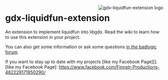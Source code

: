 <img src="liquidfun-extension-logo.png"
alt="gdx-liquidfun-extension logo" style="float:right;" />

gdx-liquidfun-extension
=======================

An extension to implement liquidfun into libgdx.
Read the wiki to learn how to use this extension in your project.

You can also get some information or ask some questions [in the badlogic forum][].

  [in the badlogic forum]: http://www.badlogicgames.com/forum/viewtopic.php?f=17&t=13717

If you want to stay up to date with my projects [like my Facebook Page][].
[like my Facebook Page]: https://www.facebook.com/Finnstr-Productions-482229171950290/
